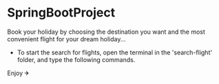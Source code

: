 # SpringBootProject
Book your holiday by choosing the destination you want and the most convenient flight for your dream holiday...

- To start the search for flights, open the terminal in the 'search-flight' folder, and type the following commands.
    
Enjoy ✈ 
